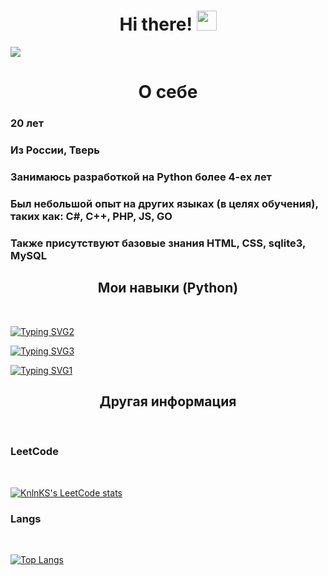 <h1 align="center">Hi there! </a> 
<img src="https://github.com/blackcater/blackcater/raw/main/images/Hi.gif" height="32"/></h1>

![](https://komarev.com/ghpvc/?username=deadcxde)

<h1 align="center">О себе</a> 
<h3>20 лет</h3>
<h3>Из России, Тверь</h3>
<h3>Занимаюсь разработкой на Python более 4-ех лет</h3>
<h3>Был небольшой опыт на других языках (в целях обучения), таких как: C#, C++, PHP, JS, GO</h3>
<h3>Также присутствуют базовые знания HTML, CSS, sqlite3, MySQL</h3>

<h2 align="center"> Мои навыки (Python)</h3><br>

[![Typing SVG2](https://readme-typing-svg.herokuapp.com?color=%22DB0D0D&lines=Django+framework+and+DRF)](https://git.io/typing-svg)

[![Typing SVG3](https://readme-typing-svg.herokuapp.com?color=%22DB0D0D&lines=Парсинг+информации)](https://git.io/typing-svg)

[![Typing SVG1](https://readme-typing-svg.herokuapp.com?color=%22DB0D0D&lines=Discord+Telegram+VKontakte+чат-боты)](https://git.io/typing-svg)

<h2 align="center"> Другая информация </h2><br>
<h3> LeetCode </h3><br>

[![KnlnKS's LeetCode stats](https://leetcode-stats-six.vercel.app/api?username=d3adluvv&theme=dark)](https://github.com/KnlnKS/leetcode-stats)

<h3> Langs </h3><br>

[![Top Langs](https://github-readme-stats.vercel.app/api/top-langs/?username=deadcxde&layout=compact)](https://github.com/anuraghazra/github-readme-stats)
